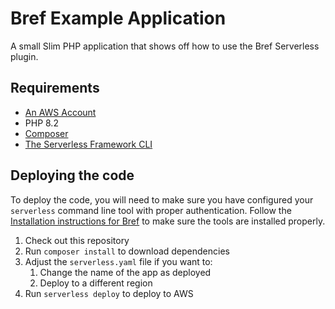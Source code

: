 # Bref Example Application

A small Slim PHP application that shows off how to use the Bref Serverless plugin.

## Requirements

* [An AWS Account](https://portal.aws.amazon.com/billing/signup)
* PHP 8.2
* [Composer](https://getcomposer.org/)
* [The Serverless Framework CLI](https://www.serverless.com/)

## Deploying the code

To deploy the code, you will need to make sure you have configured your `serverless` command line tool with proper authentication. Follow the [Installation instructions for Bref](https://bref.sh/docs/installation.html) to make sure the tools are installed properly.

1. Check out this repository
1. Run `composer install` to download dependencies
1. Adjust the `serverless.yaml` file if you want to:
    1. Change the name of the app as deployed
    1. Deploy to a different region
1. Run `serverless deploy` to deploy to AWS
